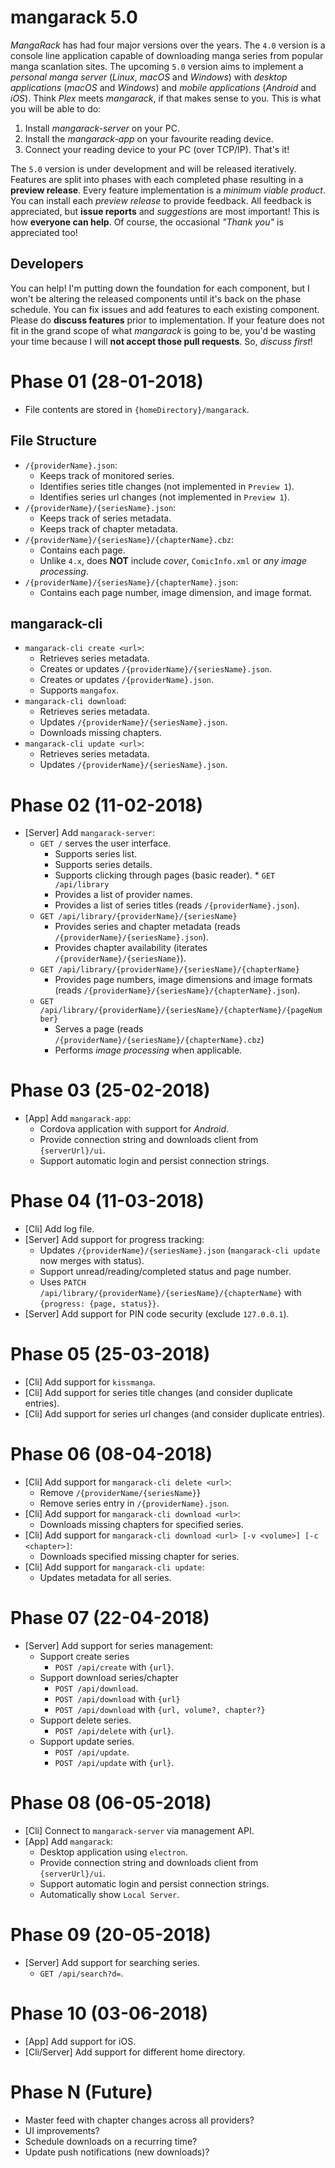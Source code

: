 # mangarack 5.0

*MangaRack* has had four major versions over the years. The `4.0` version is a console line application capable of downloading manga series from popular manga scanlation sites. The upcoming `5.0` version aims to implement a *personal manga server* (*Linux*, *macOS* and *Windows*) with *desktop applications* (*macOS* and *Windows*) and *mobile applications* (*Android* and *iOS*). Think *Plex* meets *mangarack*, if that makes sense to you. This is what you will be able to do:

1. Install *mangarack-server* on your PC.
2. Install the *mangarack-app* on your favourite reading device.
3. Connect your reading device to your PC (over TCP/IP). That's it!

The `5.0` version is under development and will be released iteratively. Features are split into phases with each completed phase resulting in a **preview release**. Every feature implementation is a *minimum viable product*. You can install each *preview release* to provide feedback. All feedback is appreciated, but **issue reports** and *suggestions* are most important! This is how **everyone can help**. Of course, the occasional *"Thank you"* is appreciated too!

## Developers

You can help! I'm putting down the foundation for each component, but I won't be altering the released components until it's back on the phase schedule. You can fix issues and add features to each existing component. Please do **discuss features** prior to implementation. If your feature does not fit in the grand scope of what *mangarack* is going to be, you'd be wasting your time because I will **not accept those pull requests**. So, *discuss first*!

# Phase 01 (28-01-2018)

* File contents are stored in `{homeDirectory}/mangarack`.

## File Structure

* `/{providerName}.json`:
  * Keeps track of monitored series.
  * Identifies series title changes (not implemented in `Preview 1`).
  * Identifies series url changes (not implemented in `Preview 1`).
* `/{providerName}/{seriesName}.json`:
  * Keeps track of series metadata.
  * Keeps track of chapter metadata.
* `/{providerName}/{seriesName}/{chapterName}.cbz`:
  * Contains each page.
  * Unlike `4.x`, does **NOT** include *cover*, `ComicInfo.xml` or *any image processing*.
* `/{providerName}/{seriesName}/{chapterName}.json`:
  * Contains each page number, image dimension, and image format.

## mangarack-cli

* `mangarack-cli create <url>`:
  * Retrieves series metadata.
  * Creates or updates `/{providerName}/{seriesName}.json`.
  * Creates or updates `/{providerName}.json`.
  * Supports `mangafox`.
* `mangarack-cli download`:
  * Retrieves series metadata.
  * Updates `/{providerName}/{seriesName}.json`.
  * Downloads missing chapters.
* `mangarack-cli update <url>`:
  * Retrieves series metadata.
  * Updates `/{providerName}/{seriesName}.json`.
  
# Phase 02 (11-02-2018)

* [Server] Add `mangarack-server`:
  * `GET /` serves the user interface.
    * Supports series list.
    * Supports series details.
    * Supports clicking through pages (basic reader).  * `GET /api/library`
    * Provides a list of provider names.
    * Provides a list of series titles (reads `/{providerName}.json`).
  * `GET /api/library/{providerName}/{seriesName}`
    * Provides series and chapter metadata (reads `/{providerName}/{seriesName}.json`).
    * Provides chapter availability (iterates `/{providerName}/{seriesName}`).
  * `GET /api/library/{providerName}/{seriesName}/{chapterName}`
    * Provides page numbers, image dimensions and image formats (reads `/{providerName}/{seriesName}/{chapterName}.json`).
  * `GET /api/library/{providerName}/{seriesName}/{chapterName}/{pageNumber}`
    * Serves a page (reads `/{providerName}/{seriesName}/{chapterName}.cbz`)
    * Performs *image processing* when applicable.
    
# Phase 03 (25-02-2018)

* [App] Add `mangarack-app`:
  * Cordova application with support for *Android*.
  * Provide connection string and downloads client from `{serverUrl}/ui`.
  * Support automatic login and persist connection strings.

# Phase 04 (11-03-2018)

* [Cli] Add log file.
* [Server] Add support for progress tracking:
  * Updates `/{providerName}/{seriesName}.json` (`mangarack-cli update` now merges with status).
  * Support unread/reading/completed status and page number.
  * Uses `PATCH /api/library/{providerName}/{seriesName}/{chapterName}` with `{progress: {page, status}}`.
* [Server] Add support for PIN code security (exclude `127.0.0.1`).

# Phase 05 (25-03-2018)

* [Cli] Add support for `kissmanga`.
* [Cli] Add support for series title changes (and consider duplicate entries).
* [Cli] Add support for series url changes (and consider duplicate entries).

# Phase 06 (08-04-2018)

* [Cli] Add support for `mangarack-cli delete <url>`:
  * Remove `/{providerName/{seriesName}`}
  * Remove series entry in `/{providerName}.json`.
* [Cli] Add support for `mangarack-cli download <url>`:
  * Downloads missing chapters for specified series.
* [Cli] Add support for `mangarack-cli download <url> [-v <volume>] [-c <chapter>]`:
  * Downloads specified missing chapter for series.
* [Cli] Add support for `mangarack-cli update`:
  * Updates metadata for all series.
  
# Phase 07 (22-04-2018)

* [Server] Add support for series management:
  * Support create series
    * `POST /api/create` with `{url}`.
  * Support download series/chapter
    * `POST /api/download`.
    * `POST /api/download` with `{url}`
    * `POST /api/download` with `{url, volume?, chapter?}`
  * Support delete series.
    * `POST /api/delete` with `{url}`.
  * Support update series.
    * `POST /api/update`.
    * `POST /api/update` with `{url}`.

# Phase 08 (06-05-2018)

* [Cli] Connect to `mangarack-server` via management API.
* [App] Add `mangarack`:
  * Desktop application using `electron`.
  * Provide connection string and downloads client from `{serverUrl}/ui`.
  * Support automatic login and persist connection strings.
  * Automatically show `Local Server`.

# Phase 09 (20-05-2018)

* [Server] Add support for searching series.
  * `GET /api/search?d=`.

# Phase 10 (03-06-2018)

* [App] Add support for iOS.
* [Cli/Server] Add support for different home directory.

# Phase N (Future)

* Master feed with chapter changes across all providers?
* UI improvements?
* Schedule downloads on a recurring time?
* Update push notifications (new downloads)?
